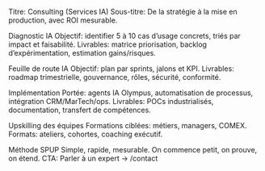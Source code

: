 Titre: Consulting (Services IA)
Sous-titre: De la stratégie à la mise en production, avec ROI mesurable.

Diagnostic IA
Objectif: identifier 5 à 10 cas d’usage concrets, triés par impact et faisabilité.
Livrables: matrice priorisation, backlog d’expérimentation, estimation gains/risques.

Feuille de route IA
Objectif: plan par sprints, jalons et KPI.
Livrables: roadmap trimestrielle, gouvernance, rôles, sécurité, conformité.

Implémentation
Portée: agents IA Olympus, automatisation de processus, intégration CRM/MarTech/ops.
Livrables: POCs industrialisés, documentation, transfert de compétences.

Upskilling des équipes
Formations ciblées: métiers, managers, COMEX.
Formats: ateliers, cohortes, coaching exécutif.

Méthode SPUP
Simple, rapide, mesurable. On commence petit, on prouve, on étend.
CTA: Parler à un expert → /contact
